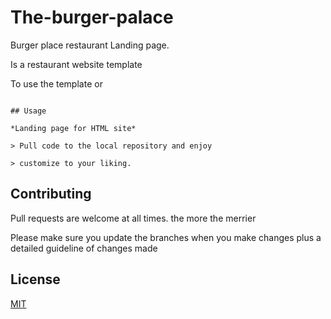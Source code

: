 # The-burger-palace
Burger place restaurant Landing page.

Is a restaurant website template

To use the template or 
```

## Usage

*Landing page for HTML site*

> Pull code to the local repository and enjoy

> customize to your liking.
```

## Contributing
Pull requests are welcome at all times. the more the merrier

Please make sure you update the branches when you make changes plus a detailed guideline of changes made

## License
[MIT](https://choosealicense.com/licenses/mit/)
